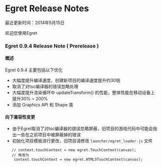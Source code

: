 Egret Release Notes
===============================

最近更新时间：2014年5月15日

欢迎您使用Egret

### Egret 0.9.4 Release Note ( Prerelease )

#### 概述
Egret 0.9.4 主要包括以下优化
* 大幅度提升编译速度，创建新项目的编译速度提升约30倍
* 取消了对tsc编译器的错误忽略处理
* 大幅度提升渲染循环中 updateTransform() 的性能，整体性能在移动设备上提升30% ~ 200%
* 添加 Graphics API 和 Shape 类



#### 向下兼容性变更

* 由于Egret取消了对tsc编译器的错误忽略屏蔽，旧项目的游戏代码中可能会抛出一些在之前项目中被屏蔽掉的错误
* 初始化项目模板进行更改，旧项目请修改 ```launcher/egret_loader.js``` 文件

```
   // context.touchContext = new egret.TouchContext(canvas);
   // 修改为
    context.touchContext = new egret.HTML5TouchContext(canvas);

```